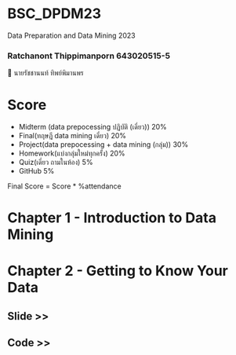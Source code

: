 # BSC_DPDM23
Data Preparation and Data Mining 2023

### Ratchanont Thippimanporn 643020515-5
📌 นายรัชชานนท์ ทิพย์พิมานพร 

# Score
- Midterm (data prepocessing ปฏิบัติ (เดี่ยว)) 20%
- Final(ทฤษฎี data mining เดี่ยว) 20%
- Project(data prepocessing + data mining (กลุ่ม)) 30%
- Homework(แบ่งกลุ่มใหม่ทุกครั้ง) 20%
- Quiz(เดี่ยว ถามในห้อง) 5%
- GitHub 5%

Final Score = Score * %attendance

# Chapter 1 - Introduction to Data Mining

# Chapter 2 - Getting to Know Your Data
## Slide >> 
## Code >> 


